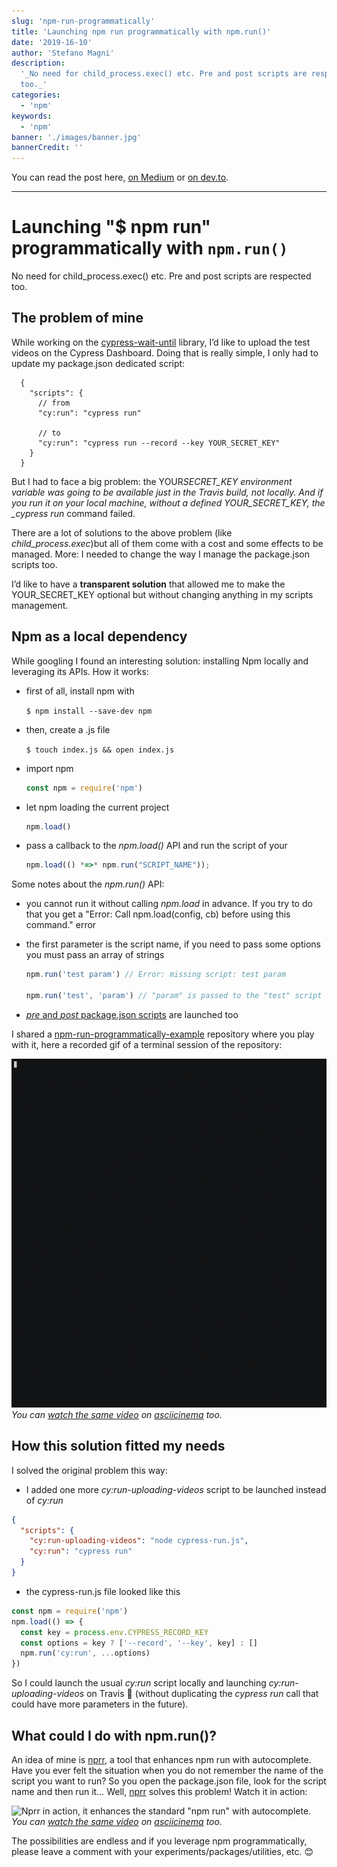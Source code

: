 ```yaml
---
slug: 'npm-run-programmatically'
title: 'Launching npm run programmatically with npm.run()'
date: '2019-16-10'
author: 'Stefano Magni'
description:
  '_No need for child_process.exec() etc. Pre and post scripts are respected
  too._'
categories:
  - 'npm'
keywords:
  - 'npm'
banner: './images/banner.jpg'
bannerCredit: ''
---
```


<!--
TODO: perchè non viene mostrato questo post?
TODO: link this post from Medium
TODO: set the canonical link on Medium, dev.to etc to point here
-->

You can read the post here,
[on Medium](https://medium.com/@NoriSte/launching-npm-run-programmatically-with-npm-run-f2a1b8a569a6)
or
[on dev.to](https://dev.to/noriste/launching-npm-run-programmatically-with-npm-run-3mmc).

---

# Launching "\$ npm run" programmatically with `npm.run()`

No need for child_process.exec() etc. Pre and post scripts are respected too.

## The problem of mine

While working on the
[cypress-wait-until](https://github.com/NoriSte/cypress-wait-until) library, I’d
like to upload the test videos on the Cypress Dashboard. Doing that is really
simple, I only had to update my package.json dedicated script:

```
  {
    "scripts": {
      // from
      "cy:run": "cypress run"

      // to
      "cy:run": "cypress run --record --key YOUR_SECRET_KEY"
    }
  }
```

But I had to face a big problem: the YOUR*SECRET_KEY environment variable was
going to be available just in the Travis build, not locally. And if you run it
on your local machine, without a defined YOUR_SECRET_KEY, the \_cypress run*
command failed.

There are a lot of solutions to the above problem (like _child_process.exec_)but
all of them come with a cost and some effects to be managed. More: I needed to
change the way I manage the package.json scripts too.

I’d like to have a **transparent solution** that allowed me to make the
YOUR_SECRET_KEY optional but without changing anything in my scripts management.

## Npm as a local dependency

While googling I found an interesting solution: installing Npm locally and
leveraging its APIs. How it works:

- first of all, install npm with

  `$ npm install --save-dev npm`

- then, create a .js file

  `$ touch index.js && open index.js`

- import npm

  ```javascript
  const npm = require('npm')
  ```

- let npm loading the current project

  ```javascript
  npm.load()
  ```

- pass a callback to the _npm.load()_ API and run the script of your

  ```javascript
  npm.load(() *=>* npm.run("SCRIPT_NAME"));
  ```

Some notes about the _npm.run()_ API:

- you cannot run it without calling _npm.load_ in advance. If you try to do that
  you get a "Error: Call npm.load(config, cb) before using this command." error

- the first parameter is the script name, if you need to pass some options you
  must pass an array of strings

  ```javascript
  npm.run('test param') // Error: missing script: test param

  npm.run('test', 'param') // "param" is passed to the "test" script
  ```

- [_pre_ and _post_ package.json scripts](https://docs.npmjs.com/misc/scripts)
  are launched too

I shared a
[npm-run-programmatically-example](https://github.com/NoriSte/npm-run-programmatically-example)
repository where you play with it, here a recorded gif of a terminal session of
the repository:

![The terminal session that shows the result of npm.run()](images/npm-run.gif)_You
can [watch the same video](https://asciinema.org/a/274563) on
[asciicinema](https://asciinema.org/) too._

## How this solution fitted my needs

I solved the original problem this way:

- I added one more _cy:run-uploading-videos_ script to be launched instead of
  _cy:run_

```json
{
  "scripts": {
    "cy:run-uploading-videos": "node cypress-run.js",
    "cy:run": "cypress run"
  }
}
```

- the cypress-run.js file looked like this

```javascript
const npm = require('npm')
npm.load(() => {
  const key = process.env.CYPRESS_RECORD_KEY
  const options = key ? ['--record', '--key', key] : []
  npm.run('cy:run', ...options)
})
```

So I could launch the usual _cy:run_ script locally and launching
_cy:run-uploading-videos_ on Travis 🎉 (without duplicating the _cypress run_
call that could have more parameters in the future).

## What could I do with npm.run()?

An idea of mine is [nprr](https://github.com/NoriSte/nprr), a tool that enhances
npm run with autocomplete. Have you ever felt the situation when you do not
remember the name of the script you want to run? So you open the package.json
file, look for the script name and then run it… Well,
[nprr](https://github.com/NoriSte/nprr) solves this problem! Watch it in action:

![Nprr in action, it enhances the standard "npm run" with autocomplete.](assets/nprr-demo.gif)_You
can [watch the same video](https://asciinema.org/a/274468) on
[asciicinema](https://asciinema.org/) too._

The possibilities are endless and if you leverage npm programmatically, please
leave a comment with your experiments/packages/utilities, etc. 😊
